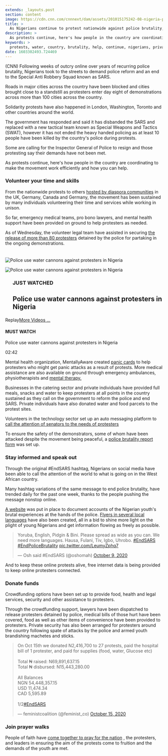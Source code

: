 ```yaml
--- 
extends: _layouts.post 
section: content 
image: https://cdn.cnn.com/cnnnext/dam/assets/201015175242-08-nigeria-protests-1013-super-tease.jpg 
title: > 
  As Nigerians continue to protest nationwide against police brutality, here's how you can help 
description: > 
  As protests continue, here's how people in the country are coordinating to make the movement work efficiently and how you can help.So far, emergency medical teams, pro bono lawyers, and mental health support have been provided on ground to help protesters as needed.Private individuals have also donated water and food parcels to the protest sites.#EndSARS #EndPoliceBrutality pic.twitter.com/LeumyZphq7 — Osh said #EndSARS (@oshomah) October 9, 2020And to keep these online protests alive, free internet data is being provided to keep online protesters connected.Donate fundsCrowdfunding options have been set up to provide food, health and legal services, security and other assistance to protesters. 
keywords: > 
  protests, water, country, brutality, help, continue, nigerians, private, set, protesters, provided, food, nationwide, heres, protest, online 
date: 1603302493.724469 
--- 
```

<div><p>(CNN) Following weeks of outcry online over years of recurring police brutality, Nigerians took to the streets to demand police reform and an end to the Special Anti Robbery Squad known as SARS.</p><p class="zn-body__paragraph speakable">Roads in major cities across the country have been blocked and cities brought close to a standstill as protesters enter day eight of demonstrations across more than 100 cities across the country. </p><p class="zn-body__paragraph">Solidarity protests have also happened in London, Washington, Toronto and other countries around the world. </p><p>The government has responded and said it has disbanded the SARS and replaced with a new tactical team known as Special Weapons and Tactics (SWAT), however it has not ended the heavy handed policing as at least 10 people have been killed by the country's police during protests.</p><p class="zn-body__paragraph">Some are calling for the Inspector General of Police to resign and those protesting say their demands have not been met. </p><p class="zn-body__paragraph">As protests continue, here's how people in the country are coordinating to make the movement work efficiently and how you can help.</p><p class="zn-body__paragraph"><h3>Volunteer your time and skills</h3></p><a></a><p>From the nationwide protests to others <a href="https://edition.cnn.com/2020/10/13/africa/global-end-sars-protests-nigeria-intl/index.html" target="_blank">hosted by diaspora communities</a> in the UK, Germany, Canada and Germany, the movement has been sustained by many individuals volunteering their time and services while working in unison.</p><p class="zn-body__paragraph">So far, emergency medical teams, pro bono lawyers, and mental health support have been provided on ground to help protesters as needed. </p><a></a><p>As of Wednesday, the volunteer legal team have assisted in securing <a href="https://twitter.com/Mochievous/status/1316635023441907712?s=20" target="_blank">the release of more than 80 protesters</a> detained by the police for partaking in the ongoing demonstrations.</p><p class="el__video__close--standard js__video__close--standard el__storyelements--close cnn-icon"></p><img class="media__image media__image--responsive" alt="Police use water cannons against protesters in Nigeria" src="data:image/gif;base64,R0lGODlhEAAJAJEAAAAAAP///////wAAACH5BAEAAAIALAAAAAAQAAkAAAIKlI+py+0Po5yUFQA7"><p class="img__preloader"></p><img alt="Police use water cannons against protesters in Nigeria" class="media__image" src="//cdn.cnn.com/cnnnext/dam/assets/201012111716-nigeria-sars-protests-10092020-large-169.jpg"><p class="js-video-demand media__video--demand"></p><p class="js-video-demand media__video--demand"></p><p id="spinner_body-text_16" class="video-red-spinner"></p><img alt="Police use water cannons against protesters in Nigeria" class="media__image" src="//cdn.cnn.com/cnnnext/dam/assets/201012111716-nigeria-sars-protests-10092020-large-169.jpg"><a class="el__video__replay-button-wrapper" href="" title="Click to watch this video"><p class="js-el__video__replay-button el__video__replay-button"></p></a><ul class="cn cn-list-hierarchical-xs cn--idx-0"><h3 class="cd__headline-title">JUST WATCHED</h3><h2 class="cd__headline"><p class="cd__headline-text js-cd__headline-text">Police use water cannons against protesters in Nigeria</p></h2></ul><a class="js-video__end-slate__replay"><p class="video__end-slate__replay-icon cnn-icon"></p></a><a class="js-video__end-slate__replay-text video__end-slate__replay-text">Replay</a><a href="/videos" class="video__end-slate__replay-text">More Videos ...</a><h4 class="video__end-slate__tertiary-title">MUST WATCH</h4><p class="js-video__end-slate__carousel video__end-slate__carousel"></p><p id="body-text_16" class="media__video--responsive "></p><p class="metadata__source"></p><p class="media__caption el__storyelement__title"><p class="el__storyelement__header">Police use water cannons against protesters in Nigeria</p> <p class="el__storyelement__gray">02:42</p></p><a></a><a></a><p>Mental health organization, MentallyAware created <a href="https://twitter.com/MentallyAwareNG/status/1316441084969582594" target="_blank"> panic cards</a> to help protesters who might get panic attacks as a result of protests. More medical assistance are also available on ground through emergency ambulances, physiotherapists and <a href="https://twitter.com/EmotionsDoctor/status/1315370813441347586" target="_blank">mental therapy.</a> </p><p class="zn-body__paragraph">Businesses in the catering sector and private individuals have provided full meals, snacks and water to keep protesters at all points in the country sustained as they call on the government to reform the police and end SARS. Private individuals have also donated water and food parcels to the protest sites. </p><a></a><p>Volunteers in the technology sector set up an auto messaging platform to <a href="https://nigeriansenators.firebaseapp.com/" target="_blank"> call the attention of senators to the needs of protesters</a> </p><a></a><p>To ensure the safety of the demonstrators, some of whom have been attacked despite the movement being peaceful, a <a href="https://policebrutality.formpl.us/form/1642896001" target="_blank"> police brutality report form</a> was set up.</p><p class="zn-body__paragraph"><h3>Stay informed and speak out</h3></p><p class="zn-body__paragraph">Through the original #EndSARS hashtag, Nigerians on social media have been able to call the attention of the world to what is going on in the West African country. </p><p class="zn-body__paragraph">Many hashtag variations of the same message to end police brutality, have trended daily for the past one week, thanks to the people pushing the message nonstop online.</p><a></a><a></a><span><a></a><a></a><span><a href="https://endsars.com/" target="_blank">A website</a> was put in place to document accounts of the Nigerian youth's brutal experiences at the hands of the police. <a href="https://twitter.com/oshomah/status/1314586861407535114?s=20" target="_blank">Flyers in several local languages</a> have also been created, all in a bid to shine more light on the plight of young Nigerians and get information flowing as freely as possible.</span></span><blockquote class="twitter-tweet"><p lang="en" dir="ltr">Yoruba, English, Pidgin &amp; Bini. Please spread as wide as you can. We need more languages. Hausa, Fulani, Tiv, Igbo, Uhrobo. <a href="https://twitter.com/hashtag/EndSARS?src=hash&amp;ref_src=twsrc%5Etfw">#EndSARS</a> <a href="https://twitter.com/hashtag/EndPoliceBrutality?src=hash&amp;ref_src=twsrc%5Etfw">#EndPoliceBrutality</a> <a href="https://t.co/LeumyZphq7">pic.twitter.com/LeumyZphq7</a></p>&#8212; Osh said #EndSARS (@oshomah) <a href="https://twitter.com/oshomah/status/1314586861407535114?ref_src=twsrc%5Etfw">October 9, 2020</a></blockquote>
 
<p class="zn-body__paragraph">And to keep these online protests alive, free internet data is being provided to keep online protesters connected. </p><p class="zn-body__paragraph"><h3>Donate funds</h3></p><p class="zn-body__paragraph">Crowdfunding options have been set up to provide food, health and legal services, security and other assistance to protesters.</p><p class="zn-body__paragraph">Through the crowdfunding support, lawyers have been dispatched to release protesters detained by police, medical bills of those hurt have been covered, food as well as other items of convenience have been provided to protesters. Private security has also been arranged for protesters around the country following spate of attacks by the police and armed youth brandishing machetes and sticks.</p><blockquote class="twitter-tweet"><p lang="en" dir="ltr">On Oct 15th we donated N2,416,700 to 27 protests, paid the hospital bill of 1 protester, and paid for supplies (food, water, Glucose etc)<br><br>Total &#8358; raised: N69,891,637.15<br>Total &#8358; disbursed: N15,443,280.00<br><br>All Balances<br>NGN 54,448,357.15<br>USD 11,474.34<br>CAD 5,595.89<br><br>1/2<a href="https://twitter.com/hashtag/EndSARS?src=hash&amp;ref_src=twsrc%5Etfw">#EndSARS</a></p>&#8212; feministcoalition (@feminist_co) <a href="https://twitter.com/feminist_co/status/1316882285728272387?ref_src=twsrc%5Etfw">October 15, 2020</a></blockquote>
 
<p></p><ul class="cn cn-list-hierarchical-xs cn--idx-36 cn-zoneAdContainer"></ul><p class="zn-body__paragraph"><h3>Join prayer walks</h3></p><a></a><p>People of faith have <a href="https://twitter.com/iaboyeji/status/1316430543106572289" target="_blank">come together to pray for the nation</a> , the protesters, and leaders in ensuring the aim of the protests come to fruition and the demands of the youth are met.</p></div>